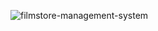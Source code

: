 ![filmstore-management-system](https://github.com/mertokumusoglu/uml-practices/assets/116739025/ba2e6746-c050-4636-b163-74554866f91d)
